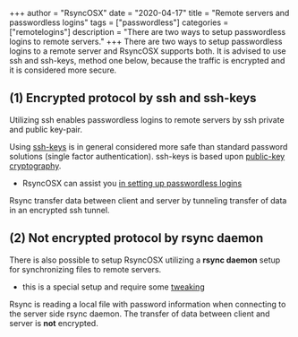 +++
author = "RsyncOSX"
date = "2020-04-17"
title =  "Remote servers and passwordless logins"
tags = ["passwordless"]
categories = ["remotelogins"]
description = "There are two ways to setup passwordless logins to remote servers."
+++
There are two ways to setup passwordless logins to a remote server and RsyncOSX supports both. It is advised to use ssh and ssh-keys, method one below, because the traffic is encrypted and it is considered more secure.

## (1) Encrypted protocol by ssh and ssh-keys

Utilizing ssh enables passwordless logins to remote servers by ssh private and public key-pair.

Using [ssh-keys](https://wiki.archlinux.org/index.php/SSH_keys) is in general considered more safe than standard password solutions (single factor authentication). ssh-keys is based upon [public-key cryptography](https://en.wikipedia.org/wiki/Public-key_cryptography).

- RsyncOSX can assist you [in setting up passwordless logins](/post/ssh/)

Rsync transfer data between client and server by tunneling transfer of data in an encrypted ssh tunnel.

## (2) Not encrypted protocol by rsync daemon

There is also possible to setup RsyncOSX utilizing a **rsync daemon** setup for synchronizing files to remote servers.

- this is a special setup and require some [tweaking](/post/rsyncdaemon/)

Rsync is reading a local file with password information when connecting to the server side rsync daemon. The transfer of data between client and server is **not** encrypted.
